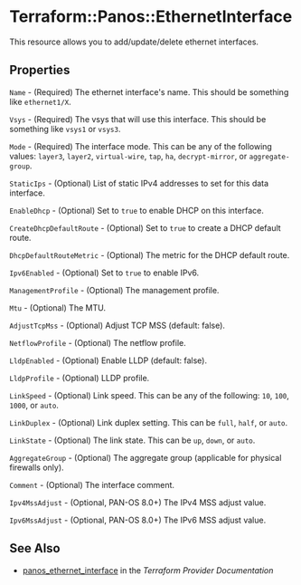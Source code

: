 # Terraform::Panos::EthernetInterface

This resource allows you to add/update/delete ethernet interfaces.

## Properties

`Name` - (Required) The ethernet interface's name.  This should be something
like `ethernet1/X`.

`Vsys` - (Required) The vsys that will use this interface.  This should be
something like `vsys1` or `vsys3`.

`Mode` - (Required) The interface mode.  This can be any of the following
values: `layer3`, `layer2`, `virtual-wire`, `tap`, `ha`, `decrypt-mirror`,
or `aggregate-group`.

`StaticIps` - (Optional) List of static IPv4 addresses to set for this data
interface.

`EnableDhcp` - (Optional) Set to `true` to enable DHCP on this interface.

`CreateDhcpDefaultRoute` - (Optional) Set to `true` to create a DHCP
default route.

`DhcpDefaultRouteMetric` - (Optional) The metric for the DHCP default
route.

`Ipv6Enabled` - (Optional) Set to `true` to enable IPv6.

`ManagementProfile` - (Optional) The management profile.

`Mtu` - (Optional) The MTU.

`AdjustTcpMss` - (Optional) Adjust TCP MSS (default: false).

`NetflowProfile` - (Optional) The netflow profile.

`LldpEnabled` - (Optional) Enable LLDP (default: false).

`LldpProfile` - (Optional) LLDP profile.

`LinkSpeed` - (Optional) Link speed.  This can be any of the following:
`10`, `100`, `1000`, or `auto`.

`LinkDuplex` - (Optional) Link duplex setting.  This can be `full`, `half`,
or `auto`.

`LinkState` - (Optional) The link state.  This can be `up`, `down`, or
`auto`.

`AggregateGroup` - (Optional) The aggregate group (applicable for
physical firewalls only).

`Comment` - (Optional) The interface comment.

`Ipv4MssAdjust` - (Optional, PAN-OS 8.0+) The IPv4 MSS adjust value.

`Ipv6MssAdjust` - (Optional, PAN-OS 8.0+) The IPv6 MSS adjust value.


## See Also

* [panos_ethernet_interface](https://www.terraform.io/docs/providers/panos/r/ethernet_interface.html) in the _Terraform Provider Documentation_